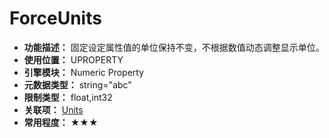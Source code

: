﻿# ForceUnits

- **功能描述：** 固定设定属性值的单位保持不变，不根据数值动态调整显示单位。
- **使用位置：** UPROPERTY
- **引擎模块：** Numeric Property
- **元数据类型：** string="abc"
- **限制类型：** float,int32
- **关联项：** [Units](Units/Units.md)
- **常用程度：** ★★★
